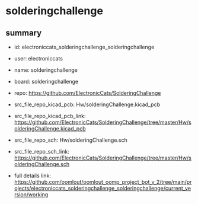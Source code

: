 # solderingchallenge
 
## summary 
* id: electroniccats_solderingchallenge_solderingchallenge
* user: electroniccats
* name: solderingchallenge
* board: solderingchallenge
* repo: https://github.com/ElectronicCats/SolderingChallenge
* src_file_repo_kicad_pcb: Hw/solderingChallenge.kicad_pcb
* src_file_repo_kicad_pcb_link: https://github.com/ElectronicCats/SolderingChallenge/tree/master/Hw/solderingChallenge.kicad_pcb


* src_file_repo_sch: Hw/solderingChallenge.sch
* src_file_repo_sch_link: https://github.com/ElectronicCats/SolderingChallenge/tree/master/Hw/solderingChallenge.sch
* full details link: https://github.com/oomlout/oomlout_oomp_project_bot_v_2/tree/main/projects/electroniccats_solderingchallenge_solderingchallenge/current_version/working  








